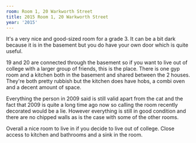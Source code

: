 ```yaml
---
room: Room 1, 20 Warkworth Street
title: 2015 Room 1, 20 Warkworth Street
year: '2015'
---
```


It's a very nice and good-sized room for a grade 3. It can be a bit dark because it is in the basement but you do have your own door which is quite useful. 

19 and 20 are connected through the basement so if you want to live out of college with a larger group of friends, this is the place. There is one gyp room and a kitchen both in the basement and shared between the 2 houses. They're both pretty rubbish but the kitchen does have hobs, a combi oven and a decent amount of space. 

Everything the person in 2009 said is still valid apart from the cat and the fact that 2009 is quite a long time ago now so calling the room recently decorated would be a lie. However everything is still in good condition and there are no chipped walls as is the case with some of the other rooms.

Overall a nice room to live in if you decide to live out of college. Close access to kitchen and bathrooms and a sink in the room.